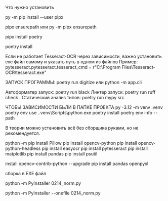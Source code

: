 Что нужно установить

py -m pip install --user pipx

pipx ensurepath или py -m pipx ensurepath

pipx install poetry

poetry install 

Если не работает Tesseract-OCR через зависимости, важно установить exe файл самому и указать путь в одном из файлов
Пример: pytesseract.pytesseract.tesseract_cmd = r"C:\Program Files\Tesseract-OCR\tesseract.exe"


ЗАПУСК ПРОГРАММЫ:  poetry run digitize или python -m app.cli





Автоформатер запуск: poetry run black
Линтер запуск: poetry run ruff check .
Статический анализ типов: poetry run mypy src









ЧТОБЫ ЗАВИСИМОСТИ БЬЛИ В ПАПКЕ ПРОЕКТА
py -3.12 -m venv .venv
poetry env use .\.venv\Scripts\python.exe
poetry install
poetry env info --path


В теории можно установить всё без сборщика руками, но не рекомендуется.

python -m pip install Pillow
pip install opencv-python
pip install opencv-python-headless
pip install easyocr
pip install pytesseract
pip install matplotlib
pip install pandas
pip install psutil

install opencv-contrib-python --upgrade
pip install pandas openpyxl

сборка в EXE файл

python -m PyInstaller 0214_norm.py

python -m PyInstaller --onefile 0214_norm.py
